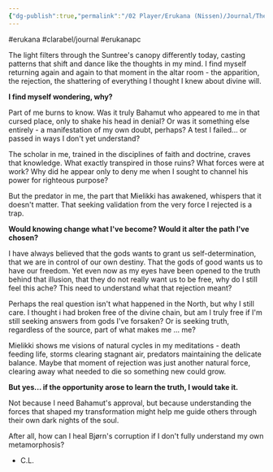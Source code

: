 ```yaml
---
{"dg-publish":true,"permalink":"/02 Player/Erukana (Nissen)/Journal/The truth of the north - Clarabel meditations/"}
---
```


#erukana #clarabel/journal #erukanapc 

The light filters through the Suntree's canopy differently today, casting patterns that shift and dance like the thoughts in my mind. I find myself returning again and again to that moment in the altar room - the apparition, the rejection, the shattering of everything I thought I knew about divine will.

**I find myself wondering, why?**

Part of me burns to know. Was it truly Bahamut who appeared to me in that cursed place, only to shake his head in denial? Or was it something else entirely - a manifestation of my own doubt, perhaps? A test I failed... or passed in ways I don't yet understand?

The scholar in me, trained in the disciplines of faith and doctrine, craves that knowledge. What exactly transpired in those ruins? What forces were at work? Why did he appear only to deny me when I sought to channel his power for righteous purpose?

But the predator in me, the part that Mielikki has awakened, whispers that it doesn't matter. That seeking validation from the very force I rejected is a trap. 

**Would knowing change what I've become? Would it alter the path I've chosen?**

I have always believed that the gods wants to grant us self-determination, that we are in control of our own destiny. That the gods of good wants us to have our freedom. Yet even now as my eyes have been opened to the truth behind that illusion, that they do not really want us to be free, why do I still feel this ache? This need to understand what that rejection meant? 

Perhaps the real question isn't what happened in the North, but why I still care. I thought i had broken free of the divine chain, but am I truly free if I'm still seeking answers from gods I've forsaken? Or is seeking truth, regardless of the source, part of what makes me ... me?

Mielikki shows me visions of natural cycles in my meditations - death feeding life, storms clearing stagnant air, predators maintaining the delicate balance. Maybe that moment of rejection was just another natural force, clearing away what needed to die so something new could grow.

**But yes... if the opportunity arose to learn the truth, I would take it.**

Not because I need Bahamut's approval, but because understanding the forces that shaped my transformation might help me guide others through their own dark nights of the soul.

After all, how can I heal Bjørn's corruption if I don't fully understand my own metamorphosis?

- C.L.
